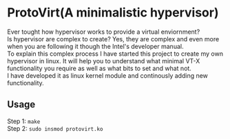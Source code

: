 # ProtoVirt(A minimalistic hypervisor)
Ever tought how hypervisor works to provide a virtual enviornment?<br/>
Is hypervisor are complex to create? Yes, they are complex and even more when you are following it though the Intel's developer manual.<br>
To explain this complex process I have started this project to create my own hypervisor in linux. It will help you to understand what minimal VT-X functionality you require as well as what bits to set and what not. <br/>
I have developed it as linux kernel module and continously adding new functionality.

## Usage

Step 1: `make`
<br/>
Step 2: `sudo insmod protovirt.ko`
